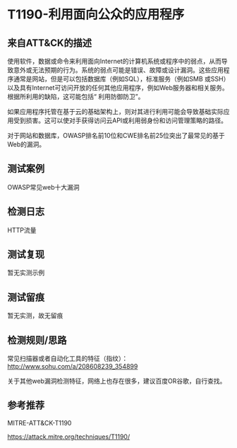 # T1190-利用面向公众的应用程序

## 来自ATT&CK的描述

使用软件，数据或命令来利用面向Internet的计算机系统或程序中的弱点，从而导致意外或无法预期的行为。系统的弱点可能是错误、故障或设计漏洞。这些应用程序通常是网站，但是可以包括数据库（例如SQL），标准服务（例如SMB 或SSH）以及具有Internet可访问开放的任何其他应用程序，例如Web服务器和相关服务。根据所利用的缺陷，这可能包括“ 利用防御防卫”。

如果应用程序托管在基于云的基础架构上，则对其进行利用可能会导致基础实际应用受到损害。这可以使对手获得访问云API或利用弱身份和访问管理策略的路径。

对于网站和数据库，OWASP排名前10位和CWE排名前25位突出了最常见的基于Web的漏洞。

## 测试案例

OWASP常见web十大漏洞

## 检测日志

HTTP流量

## 测试复现

暂无实测示例

## 测试留痕

暂无实测，故无留痕

## 检测规则/思路

常见扫描器或者自动化工具的特征（指纹）：<http://www.sohu.com/a/208608239_354899>

关于其他web漏洞检测特征，网络上也存在很多，建议百度OR谷歌，自行查找。

## 参考推荐

MITRE-ATT&CK-T1190

<https://attack.mitre.org/techniques/T1190/>
